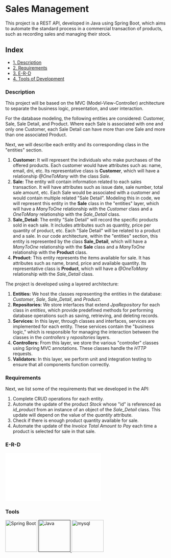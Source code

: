 # Sales Management

This project is a REST API, developed in Java using Spring Boot, which aims to automate the standard process in a commercial transaction of products, such as recording sales and managing their stock.


## Index
- [1. Description](#item1)
- [2. Requirements](#item2)
- [3. E-R-D](#item3)
- [4. Tools of Development](#item4)

<a name="item1"></a>
### Description
This project will be based on the MVC (Model-View-Controller) architecture to separate the business logic, presentation, and user interaction.

For the database modeling, the following entities are considered: Customer, Sale, Sale Detail, and Product. Where each Sale is associated with one and only one Customer, each Sale Detail can have more than one Sale and more than one associated Product. 

Next, we will describe each entity and its corresponding class in the "entities" section.

1.	**Customer:** It will represent the individuals who make purchases of the offered products. Each customer would have attributes such as: name, email, dni, etc. Its representative class is **Customer**, which will have a relationship _*@OneToMany*_ with the class _*Sale*_.
2.	**Sale:** The entity will contain information related to each sales transaction. It will have attributes such as issue date, sale number, total sale amount, etc. Each Sale would be associated with a customer and would contain multiple related "Sale Detail". Modeling this in code, we will represent this entity in the **Sale** class in the "entities" layer, which will have a _*ManyToOne*_ relationship with the _*Customer*_ class and a _*OneToMany*_ relationship with the _*Sale_Detail*_ class.
3.	**Sale_Detail:** The entity "Sale Detail" will record the specific products sold in each sale. It includes attributes such as quantity, price per quantity of product, etc. Each "Sale Detail" will be related to a product and a sale. In our code architecture, within the "entities" section, this entity is represented by the class **Sale_Detail**, which will have a _*ManyToOne*_ relationship with the **Sale** class and a _*ManyToOne*_ relationship with the **Product** class.
4.	**Product:** This entity represents the items available for sale. It has attributes such as name, brand, price and available quantity. Its representative class is  **Product**, which will have a _*@OneToMany*_ relationship with the _*Sale_Detail*_ class.

The project is developed using a layered architecture:
1. **Entities:** We host the classes representing the entities in the database: _*Customer*_, _*Sale*_, _*Sale_Detail*_, and _*Product*_.
2. **Repositories:** We store interfaces that extend _JpaRepository_ for each class in _*entities*_, which provide predefined methods for performing database operations such as saving, retrieving, and deleting records.
3. **Services:** In this layer, through classes and interfaces, services are implemented for each entity. These services contain the "business logic," which is responsible for managing the interaction between the classes in the _controllers_ y _repositories_ layers.
4. **Controllers:** From this layer, we store the various "controller" classes using Spring MVC annotations. These classes handle the _*HTTP*_ requests.
5. **Validators:** In this layer, we perform unit and integration testing to ensure that all components function correctly.

<a name="item2"></a>
### Requirements
Next, we list some of the requirements that we developed in the API:

1. Complete CRUD operations for each entity.
2. Automate the update of the product _*Stock*_ whose "id" is referenced as _*id_product*_ from an instance of an object of the _Sale_Detail_ class. This update will depend on the value of the _quantity_ attribute.
3. Check if there is enough product quantity available for sale.
4. Automate the update of the _Invoice Total Amount to Pay_ each time a product is selected for sale in that sale.

<a name="item3"></a>
### E-R-D
![D-E-R  Sales_Management](file:///C:/Users/Nathalia/Desktop/Diagrama%20sin%20t%C3%ADtulo.drawio.pdf)

<a name="item4"></a>
### Tools

<p align="left> 
   <a href="" target="_blank"><img src="https://cdn.jsdelivr.net/gh/devicons/devicon/icons/spring/spring-original-wordmark.svg" alt="Spring Boot" width="100" height="100"/>
  <a href="" target="_blank"><img src="https://cdn.jsdelivr.net/gh/devicons/devicon/icons/java/java-original-wordmark.svg" alt="Java" width="100" height="100"/>
    <a href="https://www.mysql.com/" target="_blank"><img src="https://cdn.jsdelivr.net/gh/devicons/devicon/icons/mysql/mysql-original-wordmark.svg" alt="mysql" width="100" height="100"/>
 
</p>
